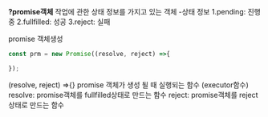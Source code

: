 ﻿**?promise객체**
작업에 관한 상태 정보를 가지고 있는 객체
-상태 정보
1.pending: 진행중
2.fullfilled: 성공
3.reject: 실패

promise 객체생성
```js
const prm = new Promise((resolve, reject) =>{

});
```
(resolve, reject) =>{}
promise 객체가 생성 될 때 실행되는 함수 (executor함수)
resolve: promise객체를 fullfilled상태로 만드는 함수
reject: promise객체를 reject상태로 만드는 함수
